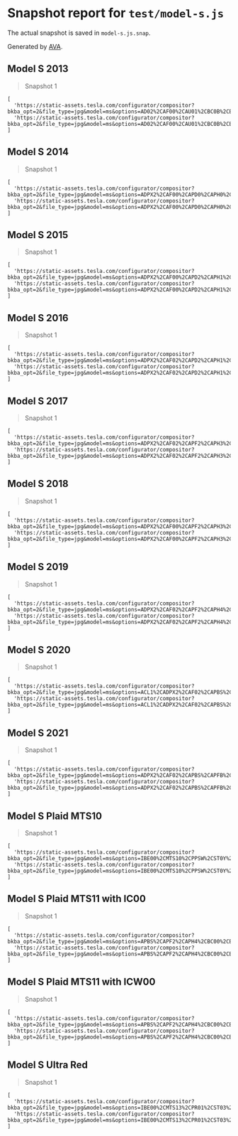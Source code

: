# Snapshot report for `test/model-s.js`

The actual snapshot is saved in `model-s.js.snap`.

Generated by [AVA](https://avajs.dev).

## Model S 2013

> Snapshot 1

    [
      'https://static-assets.tesla.com/configurator/compositor?bkba_opt=2&file_type=jpg&model=ms&options=AD02%2CAF00%2CAU01%2CBC0B%2CBP00%2CBR00%2CBT60%2CCH01%2CCW00%2CDA00%2CDRLH%2CDV2W%2CFG00%2CHP00%2CIDPB%2CIPBT%2CIX00%2CLP00%2CMDLS%2CPA00%2CPF00%2CPK01%2CPMSS%2CPS01%2CREEU%2CRFBC%2CSC01%2CSP01%2CSU01%2CTM00%2CTP01%2CTR00%2CUTMF%2CWT19%2CX001%2CX003%2CX007%2CX011%2CX013%2CX020%2CX025&size=800&view=STUD_3QTR',
      'https://static-assets.tesla.com/configurator/compositor?bkba_opt=2&file_type=jpg&model=ms&options=AD02%2CAF00%2CAU01%2CBC0B%2CBP00%2CBR00%2CBT60%2CCH01%2CCW00%2CDA00%2CDRLH%2CDV2W%2CFG00%2CHP00%2CIDPB%2CIPBT%2CIX00%2CLP00%2CMDLS%2CPA00%2CPF00%2CPK01%2CPMSS%2CPS01%2CREEU%2CRFBC%2CSC01%2CSP01%2CSU01%2CTM00%2CTP01%2CTR00%2CUTMF%2CWT19%2CX001%2CX003%2CX007%2CX011%2CX013%2CX020%2CX025&size=800&view=STUD_SEAT',
    ]

## Model S 2014

> Snapshot 1

    [
      'https://static-assets.tesla.com/configurator/compositor?bkba_opt=2&file_type=jpg&model=ms&options=ADPX2%2CAF00%2CAPD0%2CAPH0%2CAU00%2CBC0B%2CBP00%2CBR05%2CBS00%2CBT85%2CCH01%2CCOBE%2CCW00%2CDA00%2CDRLH%2CDV2W%2CEUSB%2CFG01%2CIDLW%2CIPMT%2CIX00%2CLP00%2CLT1T%2CMDLS%2CME02%2CMT85R%2CPA00%2CPF00%2CPK01%2CPMMB%2CPS00%2CREEU%2CRFPO%2CS02T%2CSC04%2CSP00%2CSU01%2CTM00%2CTP01%2CTR00%2CUTMF%2CWT19%2CX001%2CX003%2CX007%2CX011%2CX014%2CX021%2CX025%2CX027%2CX028%2CX031%2CX037%2CYF00&size=800&view=STUD_3QTR',
      'https://static-assets.tesla.com/configurator/compositor?bkba_opt=2&file_type=jpg&model=ms&options=ADPX2%2CAF00%2CAPD0%2CAPH0%2CAU00%2CBC0B%2CBP00%2CBR05%2CBS00%2CBT85%2CCH01%2CCOBE%2CCW00%2CDA00%2CDRLH%2CDV2W%2CEUSB%2CFG01%2CIDLW%2CIPMT%2CIX00%2CLP00%2CLT1T%2CMDLS%2CME02%2CMT85R%2CPA00%2CPF00%2CPK01%2CPMMB%2CPS00%2CREEU%2CRFPO%2CS02T%2CSC04%2CSP00%2CSU01%2CTM00%2CTP01%2CTR00%2CUTMF%2CWT19%2CX001%2CX003%2CX007%2CX011%2CX014%2CX021%2CX025%2CX027%2CX028%2CX031%2CX037%2CYF00&size=800&view=STUD_SEAT',
    ]

## Model S 2015

> Snapshot 1

    [
      'https://static-assets.tesla.com/configurator/compositor?bkba_opt=2&file_type=jpg&model=ms&options=ADPX2%2CAF00%2CAPD2%2CAPH1%2CAU01%2CBC0R%2CBP01%2CBR01%2CBS00%2CBTX4%2CCH00%2CCOFR%2CCPF1%2CCW02%2CDA02%2CDCF0%2CDRLH%2CDSH7%2CDV4W%2CFG02%2CIDCF%2CIX01%2CLP01%2CMDLS%2CME02%2CMT90L%2CPA00%2CPF01%2CPI01%2CPK00%2CPPSW%2CPS01%2CPX00%2CPX4D%2CQNEB%2CREEU%2CRFBC%2CSC04%2CSP01%2CSR01%2CSU01%2CTM00%2CTP03%2CTR00%2CUTAB%2CWTSG%2CX001%2CX003%2CX007%2CX011%2CX014%2CX019%2CX024%2CX027%2CX028%2CX031%2CX037%2CX039%2CYF00&size=800&view=STUD_3QTR',
      'https://static-assets.tesla.com/configurator/compositor?bkba_opt=2&file_type=jpg&model=ms&options=ADPX2%2CAF00%2CAPD2%2CAPH1%2CAU01%2CBC0R%2CBP01%2CBR01%2CBS00%2CBTX4%2CCH00%2CCOFR%2CCPF1%2CCW02%2CDA02%2CDCF0%2CDRLH%2CDSH7%2CDV4W%2CFG02%2CIDCF%2CIX01%2CLP01%2CMDLS%2CME02%2CMT90L%2CPA00%2CPF01%2CPI01%2CPK00%2CPPSW%2CPS01%2CPX00%2CPX4D%2CQNEB%2CREEU%2CRFBC%2CSC04%2CSP01%2CSR01%2CSU01%2CTM00%2CTP03%2CTR00%2CUTAB%2CWTSG%2CX001%2CX003%2CX007%2CX011%2CX014%2CX019%2CX024%2CX027%2CX028%2CX031%2CX037%2CX039%2CYF00&size=800&view=STUD_SEAT',
    ]

## Model S 2016

> Snapshot 1

    [
      'https://static-assets.tesla.com/configurator/compositor?bkba_opt=2&file_type=jpg&model=ms&options=ADPX2%2CAF02%2CAPD2%2CAPH1%2CAU00%2CBC0B%2CBP00%2CBR00%2CBS00%2CBTX4%2CCF01%2CCH04%2CCODE%2CCPF1%2CCW00%2CDA02%2CDCF0%2CDRLH%2CDSH7%2CDV4W%2CFG02%2CIDCF%2CIX01%2CLP01%2CMDLS%2CME02%2CMI01%2CMT90A%2CPA00%2CPF00%2CPI01%2CPK00%2CPPMR%2CPS01%2CPX00%2CQNEB%2CREEU%2CRFP2%2CSC04%2CSP01%2CSR01%2CSU01%2CTM00%2CTP03%2CTR00%2CUTAB%2CWTAS%2CX001%2CX003%2CX007%2CX011%2CX014%2CX021%2CX025%2CX027%2CX028%2CX031%2CX037%2CX039%2CYF01&size=800&view=STUD_3QTR',
      'https://static-assets.tesla.com/configurator/compositor?bkba_opt=2&file_type=jpg&model=ms&options=ADPX2%2CAF02%2CAPD2%2CAPH1%2CAU00%2CBC0B%2CBP00%2CBR00%2CBS00%2CBTX4%2CCF01%2CCH04%2CCODE%2CCPF1%2CCW00%2CDA02%2CDCF0%2CDRLH%2CDSH7%2CDV4W%2CFG02%2CIDCF%2CIX01%2CLP01%2CMDLS%2CME02%2CMI01%2CMT90A%2CPA00%2CPF00%2CPI01%2CPK00%2CPPMR%2CPS01%2CPX00%2CQNEB%2CREEU%2CRFP2%2CSC04%2CSP01%2CSR01%2CSU01%2CTM00%2CTP03%2CTR00%2CUTAB%2CWTAS%2CX001%2CX003%2CX007%2CX011%2CX014%2CX021%2CX025%2CX027%2CX028%2CX031%2CX037%2CX039%2CYF01&size=800&view=STUD_SEAT_ALTA',
    ]

## Model S 2017

> Snapshot 1

    [
      'https://static-assets.tesla.com/configurator/compositor?bkba_opt=2&file_type=jpg&model=ms&options=ADPX2%2CAF02%2CAPF2%2CAPH3%2CAPPF%2CAU01%2CBCMB%2CBP02%2CBR00%2CBS00%2CBTX6%2CCF00%2CCH04%2CCOFR%2CCPF1%2CCW02%2CDCF0%2CDRLH%2CDSH5%2CDU00%2CDV4W%2CFG02%2CFMP6%2CFR04%2CIDBO%2CINBPP%2CIX00%2CLP01%2CMDLS%2CME02%2CMI01%2CMT10A%2CPF00%2CPI01%2CPK00%2CPPSW%2CPS01%2CPX00%2CQTPP%2CREEU%2CRFP2%2CS32P%2CSC04%2CSP01%2CSR07%2CSU01%2CTM00%2CTR00%2CUTSB%2CWTAS%2CX001%2CX003%2CX007%2CX011%2CX014%2CX021%2CX025%2CX027%2CX028%2CX031%2CX037%2CX039%2CX043%2CYFCC&size=800&view=STUD_3QTR',
      'https://static-assets.tesla.com/configurator/compositor?bkba_opt=2&file_type=jpg&model=ms&options=ADPX2%2CAF02%2CAPF2%2CAPH3%2CAPPF%2CAU01%2CBCMB%2CBP02%2CBR00%2CBS00%2CBTX6%2CCF00%2CCH04%2CCOFR%2CCPF1%2CCW02%2CDCF0%2CDRLH%2CDSH5%2CDU00%2CDV4W%2CFG02%2CFMP6%2CFR04%2CIDBO%2CINBPP%2CIX00%2CLP01%2CMDLS%2CME02%2CMI01%2CMT10A%2CPF00%2CPI01%2CPK00%2CPPSW%2CPS01%2CPX00%2CQTPP%2CREEU%2CRFP2%2CS32P%2CSC04%2CSP01%2CSR07%2CSU01%2CTM00%2CTR00%2CUTSB%2CWTAS%2CX001%2CX003%2CX007%2CX011%2CX014%2CX021%2CX025%2CX027%2CX028%2CX031%2CX037%2CX039%2CX043%2CYFCC&size=800&view=STUD_SEAT_ALTA',
    ]

## Model S 2018

> Snapshot 1

    [
      'https://static-assets.tesla.com/configurator/compositor?bkba_opt=2&file_type=jpg&model=ms&options=ADPX2%2CAF00%2CAPF2%2CAPH3%2CAPPF%2CAU00%2CBCMB%2CBP02%2CBR00%2CBS00%2CBTX6%2CCF00%2CCH04%2CCOFR%2CCPF1%2CCW00%2CDCF0%2CDRLH%2CDSHG%2CDU00%2CDV4W%2CFG02%2CFMP6%2CFR04%2CIDBO%2CINLFP%2CIX00%2CLP01%2CMDLS%2CME02%2CMI03%2CMT10A%2CPF00%2CPI00%2CPK00%2CPMNG%2CPS01%2CPX00%2CQTFP%2CREEU%2CRFP2%2CSC04%2CSP01%2CSR07%2CSU01%2CTIM3%2CTM00%2CTR00%2CUTZW%2CWTAS%2CX001%2CX003%2CX007%2CX011%2CX014%2CX021%2CX025%2CX027%2CX028%2CX031%2CX037%2CX039%2CX043%2CYFCC&size=800&view=STUD_3QTR',
      'https://static-assets.tesla.com/configurator/compositor?bkba_opt=2&file_type=jpg&model=ms&options=ADPX2%2CAF00%2CAPF2%2CAPH3%2CAPPF%2CAU00%2CBCMB%2CBP02%2CBR00%2CBS00%2CBTX6%2CCF00%2CCH04%2CCOFR%2CCPF1%2CCW00%2CDCF0%2CDRLH%2CDSHG%2CDU00%2CDV4W%2CFG02%2CFMP6%2CFR04%2CIDBO%2CINLFP%2CIX00%2CLP01%2CMDLS%2CME02%2CMI03%2CMT10A%2CPF00%2CPI00%2CPK00%2CPMNG%2CPS01%2CPX00%2CQTFP%2CREEU%2CRFP2%2CSC04%2CSP01%2CSR07%2CSU01%2CTIM3%2CTM00%2CTR00%2CUTZW%2CWTAS%2CX001%2CX003%2CX007%2CX011%2CX014%2CX021%2CX025%2CX027%2CX028%2CX031%2CX037%2CX039%2CX043%2CYFCC&size=800&view=STUD_SEAT_ALTA',
    ]

## Model S 2019

> Snapshot 1

    [
      'https://static-assets.tesla.com/configurator/compositor?bkba_opt=2&file_type=jpg&model=ms&options=ADPX2%2CAF02%2CAPF2%2CAPH4%2CAPPF%2CAU01%2CBC0R%2CBP01%2CBR00%2CBS00%2CBTX6%2CCF00%2CCH09%2CCOFR%2CCPF0%2CCW02%2CDCF0%2CDRLH%2CDSHG%2CDV4W%2CFG02%2CFMP6%2CFR04%2CIDCF%2CIX00%2CLP01%2CMDLS%2CME02%2CMI04%2CMT10L%2CPF01%2CPI01%2CPK00%2CPPMR%2CPS01%2CPX00%2CPX6D%2CQTFP%2CREEU%2CRFFR%2CSC04%2CSP01%2CSR07%2CSU03%2CTM00%2CTR00%2CUTSB%2CWTTC%2CX001%2CX003%2CX007%2CX011%2CX014%2CX019%2CX024%2CX027%2CX028%2CX031%2CX037%2CX039%2CX043%2CYFCC&size=800&view=STUD_3QTR',
      'https://static-assets.tesla.com/configurator/compositor?bkba_opt=2&file_type=jpg&model=ms&options=ADPX2%2CAF02%2CAPF2%2CAPH4%2CAPPF%2CAU01%2CBC0R%2CBP01%2CBR00%2CBS00%2CBTX6%2CCF00%2CCH09%2CCOFR%2CCPF0%2CCW02%2CDCF0%2CDRLH%2CDSHG%2CDV4W%2CFG02%2CFMP6%2CFR04%2CIDCF%2CIX00%2CLP01%2CMDLS%2CME02%2CMI04%2CMT10L%2CPF01%2CPI01%2CPK00%2CPPMR%2CPS01%2CPX00%2CPX6D%2CQTFP%2CREEU%2CRFFR%2CSC04%2CSP01%2CSR07%2CSU03%2CTM00%2CTR00%2CUTSB%2CWTTC%2CX001%2CX003%2CX007%2CX011%2CX014%2CX019%2CX024%2CX027%2CX028%2CX031%2CX037%2CX039%2CX043%2CYFCC&size=800&view=STUD_SEAT_ALTA',
    ]

## Model S 2020

> Snapshot 1

    [
      'https://static-assets.tesla.com/configurator/compositor?bkba_opt=2&file_type=jpg&model=ms&options=ACL1%2CADPX2%2CAF02%2CAPBS%2CAPFB%2CAPH4%2CAU01%2CBP01%2CBR00%2CBS00%2CBTX9%2CCDM0%2CCF00%2CCH09%2CCOAT%2CCPF1%2CCW02%2CDCF2%2CDRLH%2CDSHG%2CDV4W%2CEUSB%2CFBBR%2CFDU2%2CFG02%2CFMP6%2CFR05%2CGLTL%2CHP00%2CIDCF%2CINBC3P%2CLLP2%2CLP01%2CLT6P%2CMDLS%2CME02%2CMI04%2CMTS06%2CPF01%2CPI01%2CPK00%2CPMNG%2CPP01%2CPS01%2CPX6D%2CRBMR%2CRDU2%2CREEU%2CRFFR%2CS42P%2CSC04%2CSP01%2CSR07%2CST01%2CSU03%2CTD00%2CTIM9%2CTM00%2CTR00%2CUTSB%2CWR02%2CWTAS%2CX001%2CX003%2CX007%2CX011%2CX014%2CX019%2CX024%2CX027%2CX028%2CX031%2CX037%2CX039%2CX043%2CYFCC%2CZINV&size=800&view=STUD_3QTR_V2',
      'https://static-assets.tesla.com/configurator/compositor?bkba_opt=2&file_type=jpg&model=ms&options=ACL1%2CADPX2%2CAF02%2CAPBS%2CAPFB%2CAPH4%2CAU01%2CBP01%2CBR00%2CBS00%2CBTX9%2CCDM0%2CCF00%2CCH09%2CCOAT%2CCPF1%2CCW02%2CDCF2%2CDRLH%2CDSHG%2CDV4W%2CEUSB%2CFBBR%2CFDU2%2CFG02%2CFMP6%2CFR05%2CGLTL%2CHP00%2CIDCF%2CINBC3P%2CLLP2%2CLP01%2CLT6P%2CMDLS%2CME02%2CMI04%2CMTS06%2CPF01%2CPI01%2CPK00%2CPMNG%2CPP01%2CPS01%2CPX6D%2CRBMR%2CRDU2%2CREEU%2CRFFR%2CS42P%2CSC04%2CSP01%2CSR07%2CST01%2CSU03%2CTD00%2CTIM9%2CTM00%2CTR00%2CUTSB%2CWR02%2CWTAS%2CX001%2CX003%2CX007%2CX011%2CX014%2CX019%2CX024%2CX027%2CX028%2CX031%2CX037%2CX039%2CX043%2CYFCC%2CZINV&size=800&view=STUD_SEAT_V2',
    ]

## Model S 2021

> Snapshot 1

    [
      'https://static-assets.tesla.com/configurator/compositor?bkba_opt=2&file_type=jpg&model=ms&options=ADPX2%2CAF02%2CAPBS%2CAPFB%2CAPH4%2CAU01%2CBP02%2CBR00%2CBS00%2CBTXA%2CCDM0%2CCF00%2CCH09%2CCOIE%2CCPF1%2CCW02%2CDCF2%2CDRRH%2CDSHG%2CDV4W%2CEUSB%2CFBBB%2CFDU2%2CFG02%2CFMP6%2CFR05%2CGLTL%2CHP00%2CIDBA%2CINB3W%2CLLP2%2CLP01%2CLT5W%2CMDLS%2CME01%2CMI04%2CMTS07%2CPF00%2CPI01%2CPK00%2CPMNG%2CPP01%2CPS01%2CPWS0%2CRBMB%2CRDU4%2CREEU%2CRFFR%2CS42W%2CSC04%2CSP01%2CSR07%2CST01%2CSU03%2CTD00%2CTIC6%2CTM00%2CTR00%2CUTSB%2CWR02%2CWTTC%2CX001%2CX003%2CX007%2CX011%2CX014%2CX021%2CX025%2CX027%2CX028%2CX031%2CX037%2CX039%2CX043%2CYFCC%2CZINV&size=800&view=STUD_3QTR_V2',
      'https://static-assets.tesla.com/configurator/compositor?bkba_opt=2&file_type=jpg&model=ms&options=ADPX2%2CAF02%2CAPBS%2CAPFB%2CAPH4%2CAU01%2CBP02%2CBR00%2CBS00%2CBTXA%2CCDM0%2CCF00%2CCH09%2CCOIE%2CCPF1%2CCW02%2CDCF2%2CDRRH%2CDSHG%2CDV4W%2CEUSB%2CFBBB%2CFDU2%2CFG02%2CFMP6%2CFR05%2CGLTL%2CHP00%2CIDBA%2CINB3W%2CLLP2%2CLP01%2CLT5W%2CMDLS%2CME01%2CMI04%2CMTS07%2CPF00%2CPI01%2CPK00%2CPMNG%2CPP01%2CPS01%2CPWS0%2CRBMB%2CRDU4%2CREEU%2CRFFR%2CS42W%2CSC04%2CSP01%2CSR07%2CST01%2CSU03%2CTD00%2CTIC6%2CTM00%2CTR00%2CUTSB%2CWR02%2CWTTC%2CX001%2CX003%2CX007%2CX011%2CX014%2CX021%2CX025%2CX027%2CX028%2CX031%2CX037%2CX039%2CX043%2CYFCC%2CZINV&size=800&view=STUD_SEAT_V2',
    ]

## Model S Plaid MTS10

> Snapshot 1

    [
      'https://static-assets.tesla.com/configurator/compositor?bkba_opt=2&file_type=jpg&model=ms&options=IBE00%2CMTS10%2CPPSW%2CST0Y%2CWS90&size=800&view=STUD_3QTR_V2',
      'https://static-assets.tesla.com/configurator/compositor?bkba_opt=2&file_type=jpg&model=ms&options=IBE00%2CMTS10%2CPPSW%2CST0Y%2CWS90&size=800&view=STUD_SEAT_V2',
    ]

## Model S Plaid MTS11 with IC00

> Snapshot 1

    [
      'https://static-assets.tesla.com/configurator/compositor?bkba_opt=2&file_type=jpg&model=ms&options=APBS%2CAPF2%2CAPH4%2CBC00%2CBR00%2CBTXB%2CCH17%2CCOCA%2CCP00%2CCPF1%2CDRLH%2CDV4W%2CFD03%2CFR05%2CHL00%2CIBC00%2CID02%2CMDLS%2CMS06%2CMTS11%2CPPMR%2CRD04%2CRENA%2CRL00%2CSC04%2CST0Y%2CSU03%2CTM00%2CTR00%2CTS91%2CTW00%2CUSSB%2CWS90%2CX011%2CX013%2CX024%2CZINV&size=800&view=STUD_3QTR_V2',
      'https://static-assets.tesla.com/configurator/compositor?bkba_opt=2&file_type=jpg&model=ms&options=APBS%2CAPF2%2CAPH4%2CBC00%2CBR00%2CBTXB%2CCH17%2CCOCA%2CCP00%2CCPF1%2CDRLH%2CDV4W%2CFD03%2CFR05%2CHL00%2CIBC00%2CID02%2CMDLS%2CMS06%2CMTS11%2CPPMR%2CRD04%2CRENA%2CRL00%2CSC04%2CST0Y%2CSU03%2CTM00%2CTR00%2CTS91%2CTW00%2CUSSB%2CWS90%2CX011%2CX013%2CX024%2CZINV&size=800&view=STUD_SEAT_V2',
    ]

## Model S Plaid MTS11 with ICW00

> Snapshot 1

    [
      'https://static-assets.tesla.com/configurator/compositor?bkba_opt=2&file_type=jpg&model=ms&options=APBS%2CAPF2%2CAPH4%2CBC00%2CBR00%2CBTXB%2CCH17%2CCOUS%2CCP00%2CCPF0%2CDRLH%2CDV4W%2CFD03%2CFR05%2CHL00%2CICW00%2CID03%2CMDLS%2CMS06%2CMTS11%2CPPSB%2CRD04%2CRENA%2CRL00%2CSC04%2CST0Y%2CSU03%2CTM00%2CTR00%2CTS10%2CTW00%2CUSSB%2CWS10%2CX011%2CX013%2CX024%2CZINV&size=800&view=STUD_3QTR_V2',
      'https://static-assets.tesla.com/configurator/compositor?bkba_opt=2&file_type=jpg&model=ms&options=APBS%2CAPF2%2CAPH4%2CBC00%2CBR00%2CBTXB%2CCH17%2CCOUS%2CCP00%2CCPF0%2CDRLH%2CDV4W%2CFD03%2CFR05%2CHL00%2CICW00%2CID03%2CMDLS%2CMS06%2CMTS11%2CPPSB%2CRD04%2CRENA%2CRL00%2CSC04%2CST0Y%2CSU03%2CTM00%2CTR00%2CTS10%2CTW00%2CUSSB%2CWS10%2CX011%2CX013%2CX024%2CZINV&size=800&view=STUD_SEAT_V2',
    ]

## Model S Ultra Red

> Snapshot 1

    [
      'https://static-assets.tesla.com/configurator/compositor?bkba_opt=2&file_type=jpg&model=ms&options=IBE00%2CMTS13%2CPR01%2CST03%2CWS91&size=800&view=STUD_3QTR_V2',
      'https://static-assets.tesla.com/configurator/compositor?bkba_opt=2&file_type=jpg&model=ms&options=IBE00%2CMTS13%2CPR01%2CST03%2CWS91&size=800&view=STUD_SEAT_V2',
    ]

